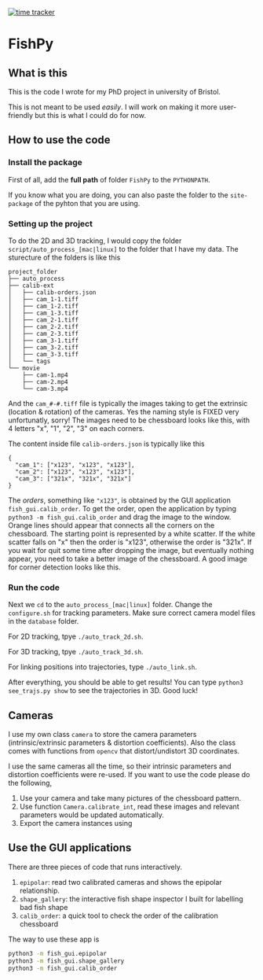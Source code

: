 [![time tracker](https://wakatime.com/badge/github/yangyushi/FishPy.svg)](https://wakatime.com/badge/github/yangyushi/FishPy)

# FishPy

## What is this

This is the code I wrote for my PhD project in university of Bristol.

This is not meant to be used *easily*. I will work on making it more user-friendly but this is what I could do for now.


## How to use the code

### Install the package

First of all, add the **full path** of folder `FishPy` to the `PYTHONPATH`.

If you know what you are doing, you can also paste the folder to the `site-package` of the pyhton that you are using.

### Setting up the project

To do the 2D and 3D tracking, I would copy the folder `script/auto_process_[mac|linux]` to the folder that I have my data. The sturecture of the folders is like this

```
project_folder
├── auto_process
├── calib-ext
│   ├── calib-orders.json
│   ├── cam_1-1.tiff
│   ├── cam_1-2.tiff
│   ├── cam_1-3.tiff
│   ├── cam_2-1.tiff
│   ├── cam_2-2.tiff
│   ├── cam_2-3.tiff
│   ├── cam_3-1.tiff
│   ├── cam_3-2.tiff
│   ├── cam_3-3.tiff
│   └── tags
└── movie
    ├── cam-1.mp4
    ├── cam-2.mp4
    └── cam-3.mp4
```

And the `cam_#-#.tiff` file is typically the images taking to get the extrinsic (location & rotation) of the cameras. Yes the naming style is FIXED very unfortunatly, sorry! The images need to be chessboard looks like this, with 4 letters "x", "1", "2", "3" on each corners.

The content inside file `calib-orders.json` is typically like this

```
{
  "cam_1": ["x123", "x123", "x123"],
  "cam_2": ["x123", "x123", "x123"],
  "cam_3": ["321x", "321x", "321x"]
}
```

The *orders*, something like `"x123"`, is obtained by the GUI application `fish_gui.calib_order`. To get the order, open the application by typing `python3 -m fish_gui.calib_order` and drag the image to the window. Orange lines should appear that connects all the corners on the chessboard. The starting point is represented by a white scatter. If the white scatter falls on "x" then the order is "x123", otherwise the order is "321x". If you wait for quit some time after dropping the image, but eventually nothing appear, you need to take a better image of the chessboard. A good image for corner detection looks like this.

### Run the code

Next we `cd` to the `auto_process_[mac|linux]` folder. Change the `configure.sh` for tracking parameters. Make sure correct camera model files in the `database` folder.

For 2D tracking, tpye `./auto_track_2d.sh`.

For 3D tracking, tpye `./auto_track_3d.sh`.

For linking positions into trajectories, type `./auto_link.sh`.

After everything, you should be able to get results! You can type `python3 see_trajs.py show` to see the trajectories in 3D. Good luck!


## Cameras

I use my own class `camera` to store the camera parameters (intrinsic/extrinsic parameters & distortion coefficients). Also the class comes with functions from `opencv` that distort/undistort 3D coordinates.

I use the same cameras all the time, so their intrinsic parameters and distortion coefficients were re-used. If you want to use the code please do the following,

1. Use your camera and take many pictures of the chessboard pattern.
2. Use function `Camera.calibrate_int`, read these images and relevant parameters would be updated automatically.
3. Export the camera instances using 

## Use the GUI applications

There are three pieces of code that runs interactively.

1. `epipolar`: read two calibrated cameras and shows the epipolar relationship.
2. `shape_gallery`: the interactive fish shape inspector I built for labelling bad fish shape
3. `calib_order`: a quick tool to check the order of the calibration chessboard

The way to use these app is

```sh
python3 -m fish_gui.epipolar
python3 -m fish_gui.shape_gallery
python3 -m fish_gui.calib_order
```
